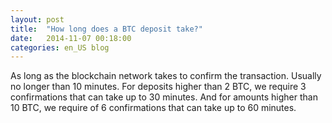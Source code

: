 ```yaml
---
layout: post
title:  "How long does a BTC deposit take?"
date:   2014-11-07 00:18:00
categories: en_US blog
---
```


As long as the blockchain network takes to confirm the transaction. Usually no longer than 10 minutes.  For deposits higher than 2 BTC, we require 3 confirmations that can take up to 30 minutes. And for amounts higher than 10 BTC, we require of 6 confirmations that can take up to 60 minutes.
